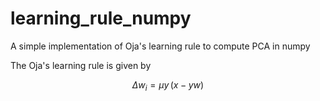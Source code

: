 # learning_rule_numpy
A simple implementation of Oja's learning rule to compute PCA in numpy

The Oja's learning rule is given by

$$\Delta w_{i}=\mu y\,(x-yw)$$
